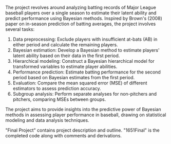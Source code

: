 The project revolves around analyzing batting records of Major League baseball players over a single season to estimate their latent ability and predict performance using Bayesian methods. Inspired by Brown's (2008) paper on in-season prediction of batting averages, the project involves several tasks:

  1. Data preprocessing: Exclude players with insufficient at-bats (AB) in either period and calculate the remaining players.
  2. Bayesian estimation: Develop a Bayesian method to estimate players' latent ability based on their data in the first period.
  3. Hierarchical modeling: Construct a Bayesian hierarchical model for transformed variables to estimate player abilities.
  4. Performance prediction: Estimate batting performance for the second period based on Bayesian estimates from the first period.
  5. Evaluation: Compare the mean squared error (MSE) of different estimators to assess prediction accuracy.
  6. Subgroup analysis: Perform separate analyses for non-pitchers and pitchers, comparing MSEs between groups.

The project aims to provide insights into the predictive power of Bayesian methods in assessing player performance in baseball, drawing on statistical modeling and data analysis techniques.

  "Final Project" contains project description and outline.
  "1651Final" is the completed code along with comments and derivations.
